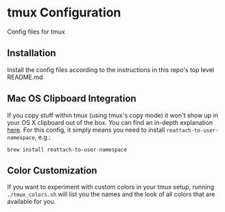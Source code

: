 # tmux Configuration

Config files for tmux

## Installation
Install the config files according to the instructions in this repo's top level README.md

## Mac OS Clipboard Integration
If you copy stuff within tmux (using tmux's copy mode) it won't show up in your OS X clipboard out of the box. You can find an in-depth explanation [here](https://robots.thoughtbot.com/tmux-copy-paste-on-os-x-a-better-future). For this config, it simply means you need to install `reattach-to-user-namespace`, e.g.:

    brew install reattach-to-user-namespace

## Color Customization
If you want to experiment with custom colors in your tmux setup, running `./tmux_colors.sh` will list you the names and the look of all colors that are available for you.

